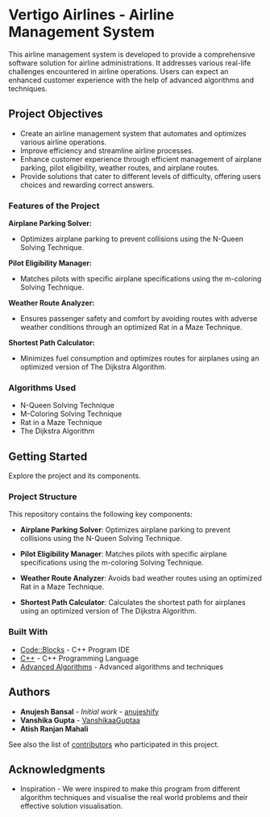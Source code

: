 # Vertigo Airlines - Airline Management System

This airline management system is developed to provide a comprehensive software solution for airline administrations. It addresses various real-life challenges encountered in airline operations. Users can expect an enhanced customer experience with the help of advanced algorithms and techniques.

## Project Objectives

* Create an airline management system that automates and optimizes various airline operations.
* Improve efficiency and streamline airline processes.
* Enhance customer experience through efficient management of airplane parking, pilot eligibility, weather routes, and airplane routes.
* Provide solutions that cater to different levels of difficulty, offering users choices and rewarding correct answers.

### Features of the Project

**Airplane Parking Solver:**
- Optimizes airplane parking to prevent collisions using the N-Queen Solving Technique.

**Pilot Eligibility Manager:**
- Matches pilots with specific airplane specifications using the m-coloring Solving Technique.

**Weather Route Analyzer:**
- Ensures passenger safety and comfort by avoiding routes with adverse weather conditions through an optimized Rat in a Maze Technique.

**Shortest Path Calculator:**
- Minimizes fuel consumption and optimizes routes for airplanes using an optimized version of The Dijkstra Algorithm.

### Algorithms Used

* N-Queen Solving Technique
* M-Coloring Solving Technique
* Rat in a Maze Technique
* The Dijkstra Algorithm

## Getting Started

Explore the project and its components.

### Project Structure

This repository contains the following key components:

- **Airplane Parking Solver**: Optimizes airplane parking to prevent collisions using the N-Queen Solving Technique.

- **Pilot Eligibility Manager**: Matches pilots with specific airplane specifications using the m-coloring Solving Technique.

- **Weather Route Analyzer**: Avoids bad weather routes using an optimized Rat in a Maze Technique.

- **Shortest Path Calculator**: Calculates the shortest path for airplanes using an optimized version of The Dijkstra Algorithm.

### Built With

* [Code::Blocks](https://www.codeblocks.org/user-manual/) - C++ Program IDE
* [C++](https://devdocs.io/cpp/) - C++ Programming Language
* [Advanced Algorithms](https://en.wikipedia.org/wiki/List_of_algorithms) - Advanced algorithms and techniques

## Authors

* **Anujesh Bansal** - *Initial work* - [anujeshify](https://github.com/anujeshify)
* **Vanshika Gupta** - [VanshikaaGuptaa](https://github.com/VanshikaaGuptaa)
* **Atish Ranjan Mahali**

See also the list of [contributors](https://github.com/vertigo-airlines/airline-management-system/graphs/contributors) who participated in this project.

## Acknowledgments

* Inspiration - We were inspired to make this program from different algorithm techniques and visualise the real world problems and their effective solution visualisation.